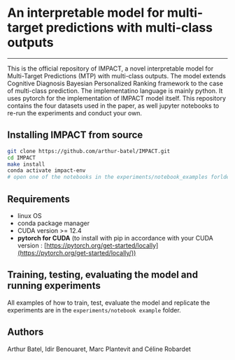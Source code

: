 # An interpretable model for multi-target predictions with multi-class outputs

---
This is the official repository of IMPACT, a novel interpretable model for Multi-Target Predictions (MTP) with multi-class outputs. The model extends Cognitive Diagnosis Bayesian Personalized Ranking framework to the case of multi-class prediction. The implementatino language is mainly python. It uses pytorch for the implementation of IMPACT model itself. This repository contains the four datasets used in the paper, as well jupyter notebooks to re-run the experiments and conduct your own.

## Installing IMPACT from source
```bash
git clone https://github.com/arthur-batel/IMPACT.git
cd IMPACT
make install
conda activate impact-env
# open one of the notebooks in the experiments/notebook_examples forlder
```

## Requirements
- linux OS
- conda package manager
- CUDA version >= 12.4
- **pytorch for CUDA** (to install with pip in accordance with your CUDA version : [https://pytorch.org/get-started/locally](https://pytorch.org/get-started/locally/))

## Training, testing, evaluating the model and running experiments

All examples of how to train, test, evaluate the model and replicate the experiments are in the `experiments/notebook example` folder.


## Authors

Arthur Batel, Idir Benouaret, Marc Plantevit and Céline Robardet
